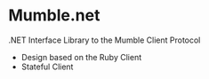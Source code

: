 Mumble.net
==========

.NET Interface Library to the Mumble Client Protocol

* Design based on the Ruby Client
* Stateful Client
